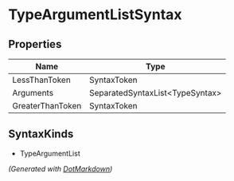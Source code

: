 # TypeArgumentListSyntax

## Properties

| Name             | Type                             |
| ---------------- | -------------------------------- |
| LessThanToken    | SyntaxToken                      |
| Arguments        | SeparatedSyntaxList\<TypeSyntax> |
| GreaterThanToken | SyntaxToken                      |

## SyntaxKinds

* TypeArgumentList

*\(Generated with [DotMarkdown](http://github.com/JosefPihrt/DotMarkdown)\)*